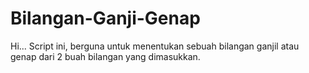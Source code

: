 # Bilangan-Ganji-Genap
Hi...
Script ini, berguna untuk menentukan sebuah bilangan ganjil atau genap dari 2 buah bilangan yang dimasukkan.
